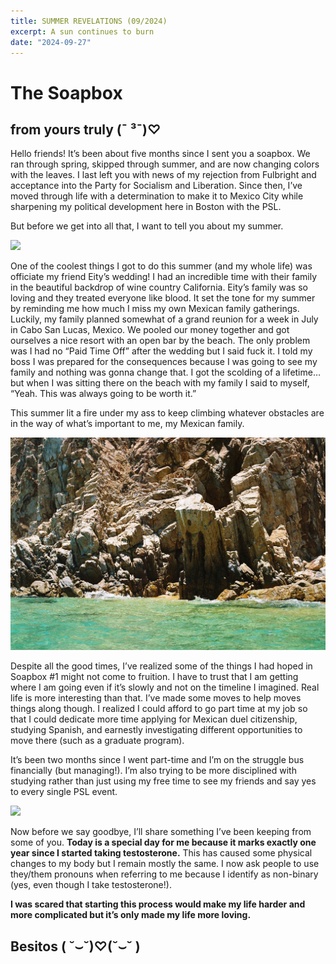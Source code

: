 ```yaml
---
title: SUMMER REVELATIONS (09/2024)
excerpt: A sun continues to burn 
date: "2024-09-27"
---
```

# The Soapbox
## from yours truly (¯ ³¯)♡

Hello friends! It’s been about five months since I sent you a soapbox. We ran through spring, skipped through summer, and are now changing colors with the leaves. I last left you with news of my rejection from Fulbright and acceptance into the Party for Socialism and Liberation. Since then, I’ve moved through life with a determination to make it to Mexico City while sharpening my political development here in Boston with the PSL.

 But before we get into all that, I want to tell you about my summer. 

<!-- picture of eity and steven kissing me at thier wedding -->
![](/images/weddingkiss.jpg)

One of the coolest things I got to do this summer (and my whole life) was officiate my friend Eity’s wedding! I had an incredible time with their family in the beautiful backdrop of wine country California. Eity’s family was so loving and they treated everyone like blood. It set the tone for my summer by reminding me how much I miss my own Mexican family gatherings. Luckily, my family planned somewhat of a grand reunion for a week in July in Cabo San Lucas, Mexico. We pooled our money together and got ourselves a nice resort with an open bar by the beach. The only problem was I had no “Paid Time Off” after the wedding but I said fuck it. I told my boss I was prepared for the consequences because I was going to see my family and nothing was gonna change that. I got the scolding of a lifetime… but when I was sitting there on the beach with my family I said to myself, “Yeah. This was always going to be worth it.” 

This summer lit a fire under my ass to keep climbing whatever obstacles are in the way of what’s important to me, my Mexican family.

<!-- film picture from Cabo of rocks and the water -->
![](/images/cabo.JPG)

Despite all the good times, I’ve realized some of the things I had hoped in Soapbox #1 might not come to fruition. I have to trust that I am getting where I am going even if it’s slowly and not on the timeline I imagined. Real life is more interesting than that. I’ve made some moves to help moves things along though. I realized I could afford to go part time at my job so that I could dedicate more time applying for Mexican duel citizenship, studying Spanish, and earnestly investigating different opportunities to move there (such as a graduate program). 

It’s been two months since I went part-time and I’m on the struggle bus financially (but managing!). I’m also trying to be more disciplined with studying rather than just using my free time to see my friends and say yes to every single PSL event. 

<!-- selfie of me waiting at the bus stop with my green and white striped button up -->
![](/images/TforTauro.png)

Now before we say goodbye, I’ll share something I’ve been keeping from some of you. **Today is a special day for me because it marks exactly one year since I started taking testosterone.** This has caused some physical changes to my body but I remain mostly the same. I now ask people to use they/them pronouns when referring to me because I identify as non-binary (yes, even though I take testosterone!). 

**I was scared that starting this process would make my life harder and more complicated but it’s only made my life more loving.**

## Besitos ( ˘⌣˘)♡(˘⌣˘ )
